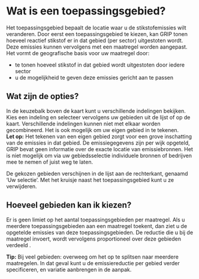 # Wat is een toepassingsgebied?

Het toepassingsgebied bepaalt de locatie waar u de stikstofemissies wilt veranderen. Door eerst een toepassingsgebied te kiezen, kan GRIP tonen hoeveel reactief stikstof er in dat gebied (per sector) uitgestoten wordt. Deze emissies kunnen vervolgens met een maatregel worden aangepast.
Het vormt de geografische basis voor uw maatregel door:

- te tonen hoeveel stikstof in dat gebied wordt uitgestoten door iedere sector  
- u de mogelijkheid te geven deze emissies gericht aan te passen

## Wat zijn de opties?

In de keuzebalk boven de kaart kunt u verschillende indelingen bekijken. Kies een indeling en selecteer vervolgens uw gebieden uit de lijst of op de kaart. Verschillende indelingen kunnen niet met elkaar worden gecombineerd. Het is ook mogelijk om uw eigen gebied in te tekenen.   
**Let op:** Het tekenen van een eigen gebied zorgt voor een grove inschatting van de emissies in dat gebied. De emissiegegevens zijn per wijk opgeteld, GRIP bevat geen informatie over de exacte locatie van emissiebronnen. Het is niet mogelijk om via uw gebiedsselectie individuele bronnen of bedrijven mee te nemen of juist weg te laten.

De gekozen gebieden verschijnen in de lijst aan de rechterkant, genaamd ‘Uw selectie’. Met het kruisje naast het toepassingsgebied kunt u ze verwijderen.

## Hoeveel gebieden kan ik kiezen?

Er is geen limiet op het aantal toepassingsgebieden per maatregel. Als u meerdere toepassingsgebieden aan een maatregel toekent, dan ziet u de opgetelde emissies van deze toepassingsgebieden. De reductie die u bij de maatregel invoert, wordt vervolgens proportioneel over deze gebieden verdeeld . 

**Tip:** Bij veel gebieden: overweeg om het op te splitsen naar meerdere maatregelen. In dat geval kunt u de emissiereductie per gebied verder specificeren, en variatie aanbrengen in de aanpak.
